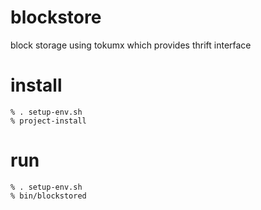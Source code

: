 blockstore
==========
block storage using tokumx which provides thrift interface

install
==========

```
% . setup-env.sh
% project-install

```

run
==========
```
% . setup-env.sh
% bin/blockstored
```